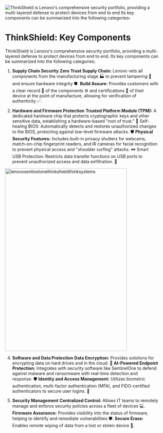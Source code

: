 ![ThinkShield is Lenovo's comprehensive security portfolio, providing a multi-layered defense to protect devices from end to end  Its key components can be summarized into the following categories-](https://github.com/user-attachments/assets/7415f9d2-04f1-45dc-8c51-766c053dd919)


# ThinkShield: Key Components

ThinkShield is Lenovo's comprehensive security portfolio, providing a multi-layered defense to protect devices from end to end. Its key components can be summarized into the following categories:

1. **Supply Chain Security**
**Zero Trust Supply Chain:** Lenovo vets all components from the manufacturing stage 🏭 to prevent tampering 🚫 and ensure hardware integrity 🛡️.
**Build Assure:** Provides customers with a clear record 📝 of the components ⚙️ and certifications 📜 of their device at the point of manufacture, allowing for verification of authenticity ✅.

2. **Hardware and Firmware Protection**
**Trusted Platform Module (TPM):** A dedicated hardware chip that protects cryptographic keys and other sensitive data, establishing a hardware-based "root of trust." 🔐
Self-healing BIOS: Automatically detects and restores unauthorized changes to the BIOS, protecting against low-level firmware attacks. 🛡️
**Physical Security Features:** Includes built-in privacy shutters for webcams, match-on-chip fingerprint readers, and IR cameras for facial recognition to prevent physical access and "shoulder surfing" attacks. 🕶️
Smart USB Protection: Restricts data transfer functions on USB ports to prevent unauthorized access and data exfiltration. 🚫

<img width="400" height="600" alt="lenovosentinelonethinkshieldthinksystems" src="https://github.com/user-attachments/assets/263ba893-a5f0-40e6-b2af-0080d5d1a5c2" />


4. **Software and Data Protection**
**Data Encryption:** Provides solutions for encrypting data on hard drives and in the cloud. 🔐
**AI-Powered Endpoint Protection:** Integrates with security software like SentinelOne to defend against malware and ransomware with real-time detection and response. 🛡️
**Identity and Access Management:** Utilizes biometric authentication, multi-factor authentication (MFA), and FIDO-certified authenticators to secure user logins. 🔐

5. **Security Management**
**Centralized Control:** Allows IT teams to remotely manage and enforce security policies across a fleet of devices 💻.
**Firmware Assurance:** Provides visibility into the status of firmware, helping to identify and remediate vulnerabilities 🛡️.
**Secure Erase:** Enables remote wiping of data from a lost or stolen device 🚫.
